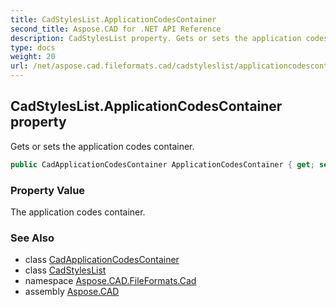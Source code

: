 ```yaml
---
title: CadStylesList.ApplicationCodesContainer
second_title: Aspose.CAD for .NET API Reference
description: CadStylesList property. Gets or sets the application codes container
type: docs
weight: 20
url: /net/aspose.cad.fileformats.cad/cadstyleslist/applicationcodescontainer/
---
```

## CadStylesList.ApplicationCodesContainer property

Gets or sets the application codes container.

```csharp
public CadApplicationCodesContainer ApplicationCodesContainer { get; set; }
```

### Property Value

The application codes container.

### See Also

* class [CadApplicationCodesContainer](../../../aspose.cad.fileformats.cad.cadobjects/cadapplicationcodescontainer/)
* class [CadStylesList](../)
* namespace [Aspose.CAD.FileFormats.Cad](../../../aspose.cad.fileformats.cad/)
* assembly [Aspose.CAD](../../../)


